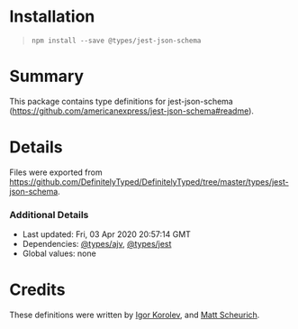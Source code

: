 # Installation
> `npm install --save @types/jest-json-schema`

# Summary
This package contains type definitions for jest-json-schema (https://github.com/americanexpress/jest-json-schema#readme).

# Details
Files were exported from https://github.com/DefinitelyTyped/DefinitelyTyped/tree/master/types/jest-json-schema.

### Additional Details
 * Last updated: Fri, 03 Apr 2020 20:57:14 GMT
 * Dependencies: [@types/ajv](https://npmjs.com/package/@types/ajv), [@types/jest](https://npmjs.com/package/@types/jest)
 * Global values: none

# Credits
These definitions were written by [Igor Korolev](https://github.com/deadNightTiger), and [Matt Scheurich](https://github.com/lvl99).

